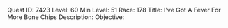Quest ID: 7423
Level: 60
Min Level: 51
Race: 178
Title: I've Got A Fever For More Bone Chips
Description: 
Objective: 

